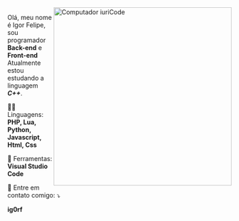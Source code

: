<img src="https://raw.githubusercontent.com/MicaelliMedeiros/micaellimedeiros/master/image/computer-illustration.png" min-width="400px" max-width="400px" width="400px" align="right" alt="Computador iuriCode">

<p align="left"> 
 Olá, meu nome é Igor Felipe, sou programador <strong>Back-end</strong> e <strong>Front-end</strong> <br>
 Atualmente estou estudando a linguagem <i><b>C++</b></i>.
</p>

<p align="left">
  🧑‍💻 Linguagens: <strong>PHP, Lua, Python, Javascript, Html, Css</strong>
</p>

<p align="left">
  💼 Ferramentas: <strong>Visual Studio Code</strong>
</p>

<p align="left">
  💌 Entre em contato comigo: ⤵️
</p>

<p align="left">
 <b>ig0rf</b>
</p>  

